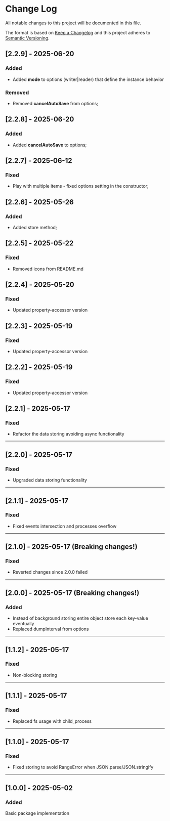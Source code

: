 # Change Log

All notable changes to this project will be documented in this file.

The format is based on [Keep a Changelog](http://keepachangelog.com/)
and this project adheres to [Semantic Versioning](http://semver.org/).

## [2.2.9] - 2025-06-20

### Added

- Added **mode** to options (writer|reader) that define the instance behavior

### Removed

- Removed **cancelAutoSave** from options;

## [2.2.8] - 2025-06-20

### Added

- Added **cancelAutoSave** to options;

## [2.2.7] - 2025-06-12

### Fixed

- Play with multiple items - fixed options setting in the constructor;

## [2.2.6] - 2025-05-26

### Added

- Added store method;

## [2.2.5] - 2025-05-22

### Fixed

- Removed icons from README.md

## [2.2.4] - 2025-05-20

### Fixed

- Updated property-accessor version

## [2.2.3] - 2025-05-19

### Fixed

- Updated property-accessor version

## [2.2.2] - 2025-05-19

### Fixed

- Updated property-accessor version

## [2.2.1] - 2025-05-17

### Fixed

- Refactor the data storing avoiding async functionality

---

## [2.2.0] - 2025-05-17

### Fixed

- Upgraded data storing functionality

---

## [2.1.1] - 2025-05-17

### Fixed

- Fixed events intersection and processes overflow

---

## [2.1.0] - 2025-05-17 (**Breaking changes!**)

### Fixed

- Reverted changes since 2.0.0 failed

---

## [2.0.0] - 2025-05-17 (**Breaking changes!**)

### Added

- Instead of background storing entire object store each key-value eventually
- Replaced dumpInterval from options

---

## [1.1.2] - 2025-05-17

### Fixed

- Non-blocking storing

---

## [1.1.1] - 2025-05-17

### Fixed

- Replaced fs usage with child_process

---

## [1.1.0] - 2025-05-17

### Fixed

- Fixed storing to avoid RangeError when JSON.parse/JSON.stringify

---

## [1.0.0] - 2025-05-02

### Added

Basic package implementation
